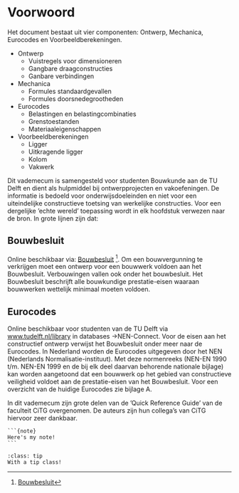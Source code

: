 # Voorwoord

Het document bestaat uit vier componenten: Ontwerp, Mechanica, Eurocodes en Voorbeeldberekeningen.
- Ontwerp
    - Vuistregels voor dimensioneren
    - Gangbare draagconstructies
    - Ganbare verbindingen
- Mechanica
    - Formules standaardgevallen
    - Formules doorsnedegrootheden
- Eurocodes
    - Belastingen en belastingcombinaties
    - Grenstoestanden
    - Materiaaleigenschappen
- Voorbeeldberekeningen
    - Ligger
    - Uitkragende ligger
    - Kolom
    - Vakwerk

Dit vademecum is samengesteld voor studenten Bouwkunde aan de TU Delft en dient als hulpmiddel bij ontwerpprojecten en vakoefeningen. De informatie is bedoeld voor onderwijsdoeleinden en niet voor een uiteindelijke constructieve toetsing van werkelijke constructies. Voor een dergelijke ’echte wereld’ toepassing wordt in elk hoofdstuk verwezen naar de bron. In grote lijnen zijn dat:

## Bouwbesluit
Online beschikbaar via: [Bouwbesluit](https://www.rijksoverheid.bouwbesluit.com/) [^1]. Om een bouwvergunning te verkrijgen moet een ontwerp voor een bouwwerk voldoen aan het Bouwbesluit. Verbouwingen vallen ook onder het bouwbesluit. Het Bouwbesluit beschrijft alle bouwkundige prestatie-eisen waaraan bouwwerken wettelijk minimaal moeten voldoen.

## Eurocodes
Online beschikbaar voor studenten van de TU Delft via www.tudelft.nl/library in databases ->NEN-Connect. Voor de eisen aan het constructief ontwerp verwijst het Bouwbesluit onder meer naar de Eurocodes. In Nederland worden de Eurocodes uitgegeven door het NEN (Nederlands Normalisatie-instituut). Met deze normenreeks (NEN-EN 1990 t/m. NEN-EN 1999 en de bij elk deel daarvan behorende nationale bijlage) kan worden aangetoond dat een bouwwerk op het gebied van constructieve veiligheid voldoet aan de prestatie-eisen van het Bouwbesluit. Voor een overzicht van de huidige Eurocodes zie bijlage A.

In dit vademecum zijn grote delen van de ’Quick Reference Guide’ van de faculteit CiTG overgenomen. De auteurs zijn hun collega’s van CiTG hiervoor zeer dankbaar.

````{margin}
```{note}
Here's my note!
```
````

`````{admonition} This admonition was styled...
:class: tip
With a tip class!
`````

[^1]: [Bouwbesluit](https://www.rijksoverheid.bouwbesluit.com/)

